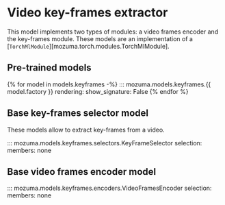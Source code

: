 # Video key-frames extractor

This model implements two types of modules: a video frames encoder and the key-frames module.
These models are an implementation of a [`TorchMlModule`][mozuma.torch.modules.TorchMlModule].

## Pre-trained models

{% for model in models.keyframes -%}
::: mozuma.models.keyframes.{{ model.factory }}
    rendering:
        show_signature: False
{% endfor %}


## Base key-frames selector model

These models allow to extract key-frames from a video.

::: mozuma.models.keyframes.selectors.KeyFrameSelector
    selection:
        members: none

## Base video frames encoder model

::: mozuma.models.keyframes.encoders.VideoFramesEncoder
    selection:
        members: none
